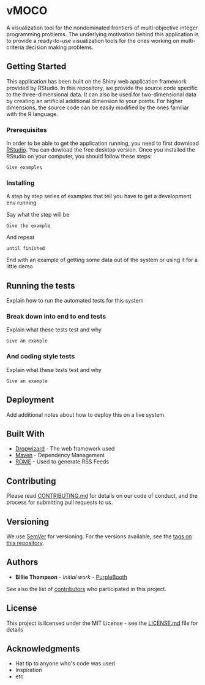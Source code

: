 # vMOCO
A visualization tool for the nondominated frontiers of multi-objective integer programming problems. The underlying motivation behind this application is to provide a ready-to-use visualization tools
for the ones working on multi-criteria decision making problems.

## Getting Started
This application has been built on the Shiny web application framework provided by RStudio. In this repository, we provide the source code
specific to the three-dimensional data. It can also be used for two-dimensional data by creating an artificial additional dimension to your points.
For higher dimensions, the source code can be easily modified by the ones familiar with the R language.

### Prerequisites

In order to be able to get the application running, you need to first download [RStudio](https://www.rstudio.com/products/rstudio/download/). 
You can dowload the free desktop version. Once you installed the RStudio on your computer, you should follow these steps:

```
Give examples
```

### Installing

A step by step series of examples that tell you have to get a development env running

Say what the step will be

```
Give the example
```

And repeat

```
until finished
```

End with an example of getting some data out of the system or using it for a little demo

## Running the tests

Explain how to run the automated tests for this system

### Break down into end to end tests

Explain what these tests test and why

```
Give an example
```

### And coding style tests

Explain what these tests test and why

```
Give an example
```

## Deployment

Add additional notes about how to deploy this on a live system

## Built With

* [Dropwizard](http://www.dropwizard.io/1.0.2/docs/) - The web framework used
* [Maven](https://maven.apache.org/) - Dependency Management
* [ROME](https://rometools.github.io/rome/) - Used to generate RSS Feeds

## Contributing

Please read [CONTRIBUTING.md](https://gist.github.com/PurpleBooth/b24679402957c63ec426) for details on our code of conduct, and the process for submitting pull requests to us.

## Versioning

We use [SemVer](http://semver.org/) for versioning. For the versions available, see the [tags on this repository](https://github.com/your/project/tags). 

## Authors

* **Billie Thompson** - *Initial work* - [PurpleBooth](https://github.com/PurpleBooth)

See also the list of [contributors](https://github.com/your/project/contributors) who participated in this project.

## License

This project is licensed under the MIT License - see the [LICENSE.md](LICENSE.md) file for details

## Acknowledgments

* Hat tip to anyone who's code was used
* Inspiration
* etc
